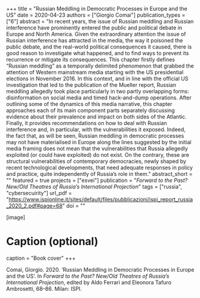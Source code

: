 +++
title = "Russian Meddling in Democratic Processes in Europe and the US"
date = 2020-04-23
authors = ["Giorgio Comai"]
publication_types = ["6"]
abstract = "In recent years, the issue of Russian meddling and Russian interference have prominently entered the public and political debate in Europe and North America. Given the extraordinary attention the issue of Russian interference has attracted in the media, the way it poisoned the public debate, and the real-world political consequences it caused, there is good reason to investigate what happened, and to find ways to prevent its recurrence or mitigate its consequences. This chapter firstly defines “Russian meddling” as a temporally delimited phenomenon that grabbed the attention of Western mainstream media starting with the US presidential elections in November 2016. In this context, and in line with the official US investigation that led to the publication of the Mueller report, Russian meddling allegedly took place particularly in two partly overlapping forms: disinformation on social media and timed hack-and-dump operations. After outlining some of the dynamics of this media narrative, this chapter approaches each of its main component parts separately discussing evidence about their prevalence and impact on both sides of the Atlantic. Finally, it provides recommendations on how to deal with Russian interference and, in particular, with the vulnerabilities it exposed. Indeed, the fact that, as will be seen, Russian meddling in democratic processes may not have materialised in Europe along the lines suggested by the initial media framing does not mean that the vulnerabilities that Russia allegedly exploited (or could have exploited) do not exist. On the contrary, these are structural vulnerabilities of contemporary democracies, newly shaped by recent technological developments, that need adequate responses in policy and practice, quite independently of Russia’s role in them."
abstract_short = ""
featured = true
projects = ["esvei"]
publication = "*Forward to the Past? New/Old Theatres of Russia’s International Projection*"
tags = ["russia", "cybersecuirity"]
url_pdf = "https://www.ispionline.it/sites/default/files/pubblicazioni/ispi_report_russia_2020_2.pdf#page=68"
doi = ""

[image]
# Caption (optional)
caption = "Book cover"
+++


Comai, Giorgio. 2020. ‘Russian Meddling in Democratic Processes in Europe and the US’. In *Forward to the Past? New/Old Theatres of Russia’s International Projection*, edited by Aldo Ferrari and Eleonora Tafuro Ambrosetti, 68–86. Milan: ISPI.
